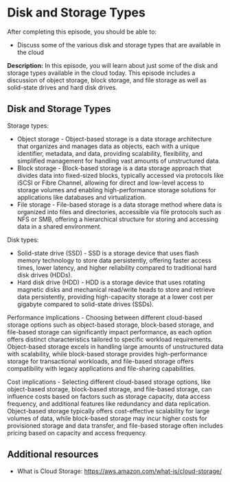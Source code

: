 # Disk and Storage Types

After completing this episode, you should be able to:

+ Discuss some of the various disk and storage types that are available in the cloud 

**Description:** In this episode, you will learn about just some of the disk and storage types available in the cloud today. This episode includes a discussion of object storage, block storage, and file storage as well as solid-state drives and hard disk drives.     

## Disk and Storage Types       

Storage types: 

+ Object storage - Object-based storage is a data storage architecture that organizes and manages data as objects, each with a unique identifier, metadata, and data, providing scalability, flexibility, and simplified management for handling vast amounts of unstructured data.
+ Block storage - Block-based storage is a data storage approach that divides data into fixed-sized blocks, typically accessed via protocols like iSCSI or Fibre Channel, allowing for direct and low-level access to storage volumes and enabling high-performance storage solutions for applications like databases and virtualization.
+ File storage - File-based storage is a data storage method where data is organized into files and directories, accessible via file protocols such as NFS or SMB, offering a hierarchical structure for storing and accessing data in a shared environment.

Disk types: 

+ Solid-state drive (SSD) - SSD is a storage device that uses flash memory technology to store data persistently, offering faster access times, lower latency, and higher reliability compared to traditional hard disk drives (HDDs).
+ Hard disk drive (HDD) - HDD is a storage device that uses rotating magnetic disks and mechanical read/write heads to store and retrieve data persistently, providing high-capacity storage at a lower cost per gigabyte compared to solid-state drives (SSDs).

Performance implications - Choosing between different cloud-based storage options such as object-based storage, block-based storage, and file-based storage can significantly impact performance, as each option offers distinct characteristics tailored to specific workload requirements. Object-based storage excels in handling large amounts of unstructured data with scalability, while block-based storage provides high-performance storage for transactional workloads, and file-based storage offers compatibility with legacy applications and file-sharing capabilities.

Cost implications - Selecting different cloud-based storage options, like object-based storage, block-based storage, and file-based storage, can influence costs based on factors such as storage capacity, data access frequency, and additional features like redundancy and data replication. Object-based storage typically offers cost-effective scalability for large volumes of data, while block-based storage may incur higher costs for provisioned storage and data transfer, and file-based storage often includes pricing based on capacity and access frequency.

## Additional resources

+ What is Cloud Storage: <https://aws.amazon.com/what-is/cloud-storage/>